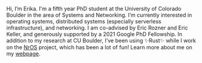 Hi, I’m Erika. I'm a fifth year PhD student at the University of Colorado Boulder in the area of Systems and Networking. I’m currently interested in operating systems, distributed systems (especially serverless infrastructure), and networking. I am co-advised by Eric Rozner and Eric Keller, and generously supported by a 2021 Google PhD Fellowship. In addition to my research at CU Boulder, I’ve been using ✨Rust✨ while I work on the [NrOS](https://github.com/vmware-labs/node-replicated-kernel) project, which has been a lot of fun! Learn more about me on my [webpage](https://hunhoffe.github.io/).

<!---
hunhoffe/hunhoffe is a ✨ special ✨ repository because its `README.md` (this file) appears on your GitHub profile.
You can click the Preview link to take a look at your changes.
--->
